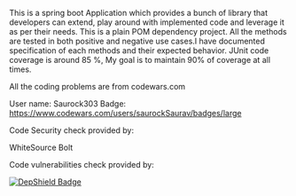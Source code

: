 This is a spring boot Application which provides a bunch of library that developers can extend, play around with implemented code and leverage it as per their needs. This is a plain POM dependency project. All the methods are tested in both positive and negative use cases.I have documented specification of each methods and their expected behavior. JUnit code coverage is around 85 %, My goal is to maintain 90% of coverage at all times. 


All the coding problems are from codewars.com

User name: Saurock303
Badge: https://www.codewars.com/users/saurockSaurav/badges/large

Code Security check provided by:

WhiteSource  Bolt 
 
Code vulnerabilities check provided by: 
 
[![DepShield Badge](https://depshield.sonatype.org/badges/owner/repository/depshield.svg)](https://depshield.github.io)

